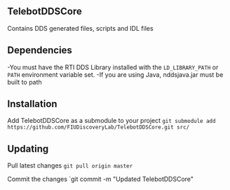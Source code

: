 ## TelebotDDSCore

Contains DDS generated files, scripts and IDL files

## Dependencies

-You must have the RTI DDS Library installed with the `LD_LIBRARY_PATH` or `PATH` environment variable set.
-If you are using Java, nddsjava.jar must be built to path

## Installation

Add TelebotDDSCore as a submodule to your project
`git submodule add https://github.com/FIUDiscoveryLab/TelebotDDSCore.git src/`

## Updating

Pull latest changes
`git pull origin master`

Commit the changes
`git commit -m "Updated TelebotDDSCore"
